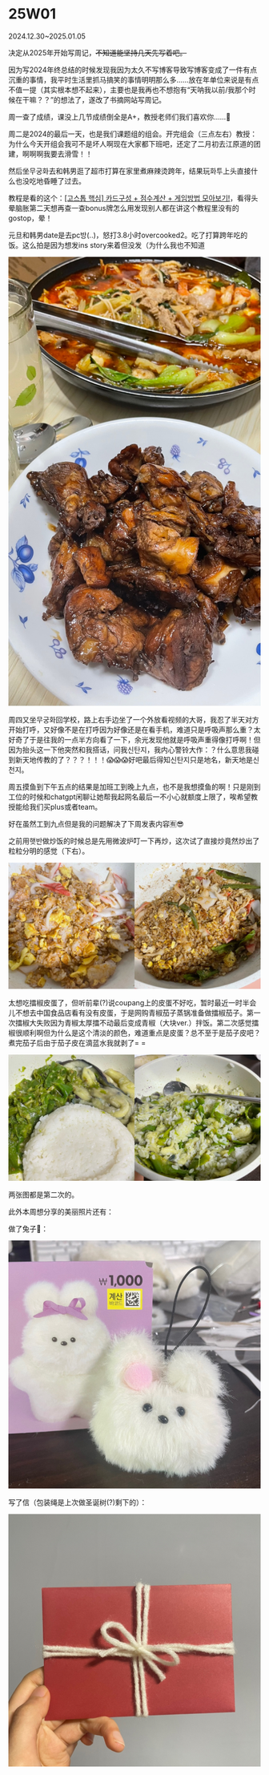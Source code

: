 # 25W01

2024.12.30~2025.01.05

决定从2025年开始写周记，~~不知道能坚持几天先写着吧。~~

因为写2024年终总结的时候发现我因为太久不写博客导致写博客变成了一件有点沉重的事情，我平时生活里抓马搞笑的事情明明那么多……放在年单位来说是有点不值一提（其实根本想不起来），主要也是我再也不想抱有“天呐我以前/我那个时候在干嘛？？”的想法了，遂改了书摘网站写周记。

周一查了成绩，课没上几节成绩倒全是A+，教授老师们我们喜欢你……🥺

周二是2024的最后一天，也是我们课题组的组会。开完组会（三点左右）教授：为什么今天开组会我可不是坏人啊现在大家都下班吧，还定了二月初去江原道的团建，啊啊啊我要去滑雪！！

然后坐무궁화去和韩男逛了超市打算在家里煮麻辣烫跨年，结果玩화투上头直接什么也没吃地昏睡了过去。

教程是看的这个：[[고스톱 핵심] 카드구성 + 점수계산 + 게임방법 모아보기!](https://www.youtube.com/watch?v=hG_OLkdEXrs)，看得头晕脑胀第二天想再查一查bonus牌怎么用发现别人都在讲这个教程里没有的gostop，晕！

元旦和韩男date是去pc방(..)，怒打3.8小时overcooked2。吃了打算跨年吃的饭。这么拍是因为想发ins story来着但没发（为什么我也不知道

![alt text](image-1.png ':size=50%')

周四又坐무궁화回学校，路上右手边坐了一个外放看视频的大哥，我忍了半天对方开始打呼，又好像不是在打呼因为好像还是在看手机，难道只是呼吸声那么重？太好奇了于是往我的一点半方向看了一下，余光发现他就是呼吸声重得像打呼啊！但因为抬头这一下他突然和我搭话，问我신탄지，我内心警铃大作：？什么意思我碰到新天地传教的了？？？！！！😱😱😱好吧最后得知신탄지只是地名，新天地是신천지。

周五摸鱼到下午五点的结果是加班工到晚上九点，也不是我想摸鱼的啊！只是刚到工位的时候和chatgpt闲聊让她帮我起网名最后一不小心就额度上限了，唉希望教授能给我们买plus或者team。

好在虽然工到九点但是我的问题解决了下周发表内容🈶😎

之前用햇반做炒饭的时候总是先用微波炉叮一下再炒，这次试了直接炒竟然炒出了粒粒分明的感觉（下右）。

![alt text](image.png)

太想吃擂椒皮蛋了，但听前辈(?)说coupang上的皮蛋不好吃，暂时最近一时半会儿不想去中国食品店看有没有皮蛋，于是网购青椒茄子蒸锅准备做擂椒茄子。第一次擂椒大失败因为青椒太厚擂不动最后变成青椒（大块ver.）拌饭。第二次感觉擂椒很顺利啊但为什么是这个清淡的颜色，难道重点是皮蛋？总不至于是茄子皮吧？煮完茄子后由于茄子皮在滴蓝水我就剥了= =

![alt text](image-4.png)

两张图都是第二次的。

此外本周想分享的美丽照片还有：

做了兔子🫳：

![alt text](image-2.png ':size=50%')

写了信（包装绳是上次做圣诞树(?)剩下的）：

![alt text](image-3.png ':size=50%')
